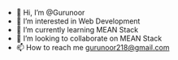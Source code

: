 - 👋 Hi, I’m @Gurunoor
- 👀 I’m interested in Web Development
- 🌱 I’m currently learning MEAN Stack
- 💞️ I’m looking to collaborate on MEAN Stack
- 📫 How to reach me gurunoor218@gmail.com

<!---
Gurunoor/Gurunoor is a ✨ special ✨ repository because its `README.md` (this file) appears on your GitHub profile.
You can click the Preview link to take a look at your changes.
--->
